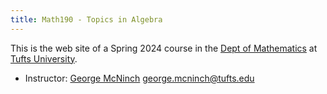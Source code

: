 ```yaml
---
title: Math190 - Topics in Algebra
---
```


This is the web site of a Spring 2024 course in the [Dept of
Mathematics] at [Tufts University].

+ Instructor: [George McNinch](http://gmcninch-tufts.github.io/math)
  [<george.mcninch@tufts.edu>](mailto:george.mcninch@tufts.edu)
  
  
[Dept of Mathematics]: http://math.tufts.edu
[Tufts University]: http://www.tufts.edu
